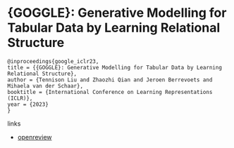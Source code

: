 # {GOGGLE}: Generative Modelling for Tabular Data by Learning Relational Structure

```
@inproceedings{google_iclr23,
title = {{GOGGLE}: Generative Modelling for Tabular Data by Learning Relational Structure},
author = {Tennison Liu and Zhaozhi Qian and Jeroen Berrevoets and Mihaela van der Schaar},
booktitle = {International Conference on Learning Representations (ICLR)},
year = {2023}
}
```

links
- [openreview](https://openreview.net/forum?id=fPVRcJqspu)
